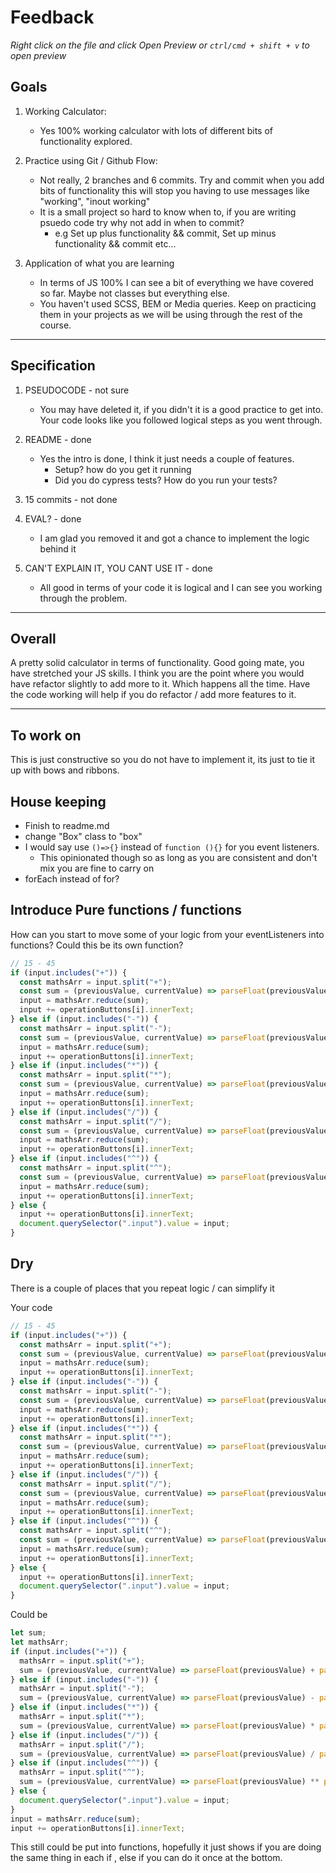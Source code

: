 # Feedback

_Right click on the file and click Open Preview or `ctrl/cmd + shift + v` to open preview_

## Goals

1.  Working Calculator:

    - Yes 100% working calculator with lots of different bits of functionality explored.

2.  Practice using Git / Github Flow:

    - Not really, 2 branches and 6 commits. Try and commit when you add bits of functionality this will stop you having to use messages like "working", "inout working"
    - It is a small project so hard to know when to, if you are writing psuedo code try why not add in when to commit?
      - e.g Set up plus functionality && commit, Set up minus functionality && commit etc...

3.  Application of what you are learning

    - In terms of JS 100% I can see a bit of everything we have covered so far. Maybe not classes but everything else.
    - You haven't used SCSS, BEM or Media queries. Keep on practicing them in your projects as we will be using through the rest of the course.

---

## Specification

1. PSEUDOCODE - not sure

   - You may have deleted it, if you didn't it is a good practice to get into. Your code looks like you followed logical steps as you went through.

2. README - done

   - Yes the intro is done, I think it just needs a couple of features.
     - Setup? how do you get it running
     - Did you do cypress tests? How do you run your tests?

3. 15 commits - not done

4. EVAL? - done

   - I am glad you removed it and got a chance to implement the logic behind it

5. CAN'T EXPLAIN IT, YOU CANT USE IT - done

   - All good in terms of your code it is logical and I can see you working through the problem.

---

## Overall

A pretty solid calculator in terms of functionality. Good going mate, you have stretched your JS skills. I think you are the point where you would have refactor slightly to add more to it. Which happens all the time. Have the code working will help if you do refactor / add more features to it.

---

## To work on

This is just constructive so you do not have to implement it, its just to tie it up with bows and ribbons.

## House keeping

- Finish to readme.md
- change "Box" class to "box"
- I would say use `()=>{}` instead of `function (){}` for you event listeners.
  - This opinionated though so as long as you are consistent and don't mix you are fine to carry on
- forEach instead of for?

## Introduce Pure functions / functions

How can you start to move some of your logic from your eventListeners into functions?
Could this be its own function?

```js
// 15 - 45
if (input.includes("+")) {
  const mathsArr = input.split("+");
  const sum = (previousValue, currentValue) => parseFloat(previousValue) + parseFloat(currentValue);
  input = mathsArr.reduce(sum);
  input += operationButtons[i].innerText;
} else if (input.includes("-")) {
  const mathsArr = input.split("-");
  const sum = (previousValue, currentValue) => parseFloat(previousValue) - parseFloat(currentValue);
  input = mathsArr.reduce(sum);
  input += operationButtons[i].innerText;
} else if (input.includes("*")) {
  const mathsArr = input.split("*");
  const sum = (previousValue, currentValue) => parseFloat(previousValue) * parseFloat(currentValue);
  input = mathsArr.reduce(sum);
  input += operationButtons[i].innerText;
} else if (input.includes("/")) {
  const mathsArr = input.split("/");
  const sum = (previousValue, currentValue) => parseFloat(previousValue) / parseFloat(currentValue);
  input = mathsArr.reduce(sum);
  input += operationButtons[i].innerText;
} else if (input.includes("^")) {
  const mathsArr = input.split("^");
  const sum = (previousValue, currentValue) => parseFloat(previousValue) ** parseFloat(currentValue);
  input = mathsArr.reduce(sum);
  input += operationButtons[i].innerText;
} else {
  input += operationButtons[i].innerText;
  document.querySelector(".input").value = input;
}
```

## Dry

There is a couple of places that you repeat logic / can simplify it

Your code

```js
// 15 - 45
if (input.includes("+")) {
  const mathsArr = input.split("+");
  const sum = (previousValue, currentValue) => parseFloat(previousValue) + parseFloat(currentValue);
  input = mathsArr.reduce(sum);
  input += operationButtons[i].innerText;
} else if (input.includes("-")) {
  const mathsArr = input.split("-");
  const sum = (previousValue, currentValue) => parseFloat(previousValue) - parseFloat(currentValue);
  input = mathsArr.reduce(sum);
  input += operationButtons[i].innerText;
} else if (input.includes("*")) {
  const mathsArr = input.split("*");
  const sum = (previousValue, currentValue) => parseFloat(previousValue) * parseFloat(currentValue);
  input = mathsArr.reduce(sum);
  input += operationButtons[i].innerText;
} else if (input.includes("/")) {
  const mathsArr = input.split("/");
  const sum = (previousValue, currentValue) => parseFloat(previousValue) / parseFloat(currentValue);
  input = mathsArr.reduce(sum);
  input += operationButtons[i].innerText;
} else if (input.includes("^")) {
  const mathsArr = input.split("^");
  const sum = (previousValue, currentValue) => parseFloat(previousValue) ** parseFloat(currentValue);
  input = mathsArr.reduce(sum);
  input += operationButtons[i].innerText;
} else {
  input += operationButtons[i].innerText;
  document.querySelector(".input").value = input;
}
```

Could be

```js
let sum;
let mathsArr;
if (input.includes("+")) {
  mathsArr = input.split("+");
  sum = (previousValue, currentValue) => parseFloat(previousValue) + parseFloat(currentValue);
} else if (input.includes("-")) {
  mathsArr = input.split("-");
  sum = (previousValue, currentValue) => parseFloat(previousValue) - parseFloat(currentValue);
} else if (input.includes("*")) {
  mathsArr = input.split("*");
  sum = (previousValue, currentValue) => parseFloat(previousValue) * parseFloat(currentValue);
} else if (input.includes("/")) {
  mathsArr = input.split("/");
  sum = (previousValue, currentValue) => parseFloat(previousValue) / parseFloat(currentValue);
} else if (input.includes("^")) {
  mathsArr = input.split("^");
  sum = (previousValue, currentValue) => parseFloat(previousValue) ** parseFloat(currentValue);
} else {
  document.querySelector(".input").value = input;
}
input = mathsArr.reduce(sum);
input += operationButtons[i].innerText;
```

This still could be put into functions, hopefully it just shows if you are doing the same thing in each if , else if you can do it once at the bottom.

